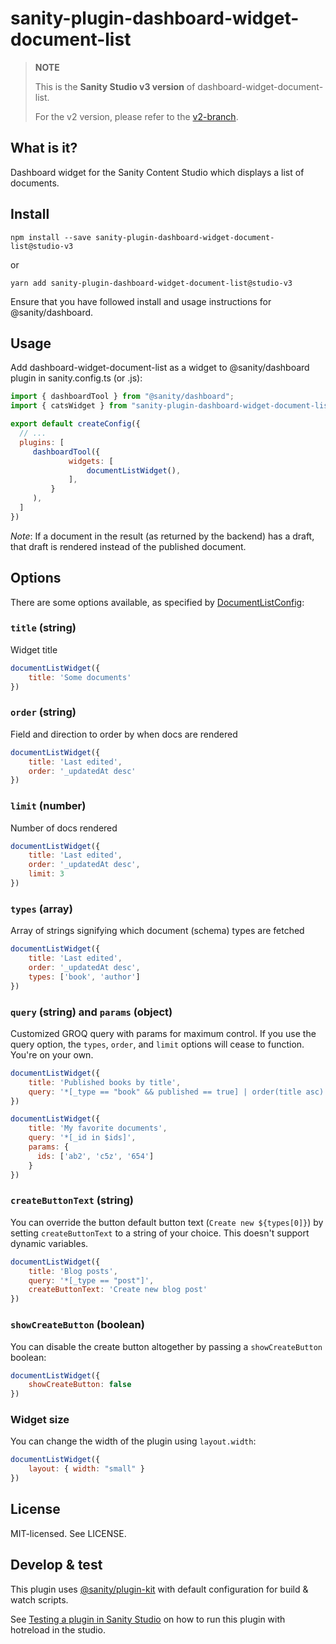# sanity-plugin-dashboard-widget-document-list

> **NOTE**
>
> This is the **Sanity Studio v3 version** of dashboard-widget-document-list.
>
> For the v2 version, please refer to the [v2-branch](https://github.com/sanity-io/dashboard-widget-document-list).

## What is it?

Dashboard widget for the Sanity Content Studio which displays a list of documents.

## Install

```
npm install --save sanity-plugin-dashboard-widget-document-list@studio-v3
```

or

```
yarn add sanity-plugin-dashboard-widget-document-list@studio-v3
```

Ensure that you have followed install and usage instructions for @sanity/dashboard.

## Usage

Add dashboard-widget-document-list as a widget to @sanity/dashboard plugin in sanity.config.ts (or .js):

```js
import { dashboardTool } from "@sanity/dashboard";
import { catsWidget } from "sanity-plugin-dashboard-widget-document-list";

export default createConfig({
  // ...
  plugins: [
     dashboardTool({
             widgets: [
                 documentListWidget(),
             ],
         }
     ),
  ] 
})
```

*Note*: If a document in the result (as returned by the backend) has a draft, that draft is rendered instead of the published document.

## Options

There are some options available, as specified by [DocumentListConfig](src/DocumentList.tsx):

### `title` (string)
Widget title

```js
documentListWidget({
    title: 'Some documents'
})
```

### `order` (string)
Field and direction to order by when docs are rendered

```js
documentListWidget({
    title: 'Last edited',
    order: '_updatedAt desc'
})
```

### `limit` (number)
Number of docs rendered

```js
documentListWidget({
    title: 'Last edited',
    order: '_updatedAt desc',
    limit: 3
})
```

### `types` (array)
Array of strings signifying which document (schema) types are fetched

```js
documentListWidget({
    title: 'Last edited',
    order: '_updatedAt desc',
    types: ['book', 'author']
})
```

### `query` (string) and `params` (object)
Customized GROQ query with params for maximum control. If you use the query option, the `types`, `order`, and `limit` options will cease to function. You're on your own.

```js
documentListWidget({
    title: 'Published books by title',
    query: '*[_type == "book" && published == true] | order(title asc) [0...10]'
})
```

```js
documentListWidget({
    title: 'My favorite documents',
    query: '*[_id in $ids]',
    params: {
      ids: ['ab2', 'c5z', '654']
    }
})
```

### `createButtonText` (string)

You can override the button default button text (`Create new ${types[0]}`) by setting `createButtonText` to a string of your choice. This doesn't support dynamic variables.

```js
documentListWidget({
    title: 'Blog posts',
    query: '*[_type == "post"]',
    createButtonText: 'Create new blog post'
})
```

### `showCreateButton` (boolean)

You can disable the create button altogether by passing a `showCreateButton` boolean:

```js
documentListWidget({
    showCreateButton: false
})
```

### Widget size

You can change the width of the plugin using `layout.width`:
```js
documentListWidget({
    layout: { width: "small" } 
})
```

## License

MIT-licensed. See LICENSE.

## Develop & test

This plugin uses [@sanity/plugin-kit](https://github.com/sanity-io/plugin-kit)
with default configuration for build & watch scripts.

See [Testing a plugin in Sanity Studio](https://github.com/sanity-io/plugin-kit#testing-a-plugin-in-sanity-studio)
on how to run this plugin with hotreload in the studio.
